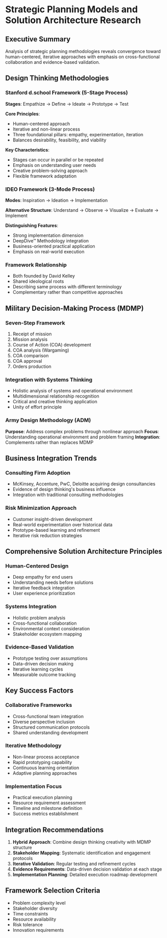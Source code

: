 # Strategic Planning Models and Solution Architecture Research

## Executive Summary

Analysis of strategic planning methodologies reveals convergence toward human-centered, iterative approaches with emphasis on cross-functional collaboration and evidence-based validation.

## Design Thinking Methodologies

### Stanford d.school Framework (5-Stage Process)
**Stages**: Empathize → Define → Ideate → Prototype → Test

**Core Principles**:
- Human-centered approach
- Iterative and non-linear process
- Three foundational pillars: empathy, experimentation, iteration
- Balances desirability, feasibility, and viability

**Key Characteristics**:
- Stages can occur in parallel or be repeated
- Emphasis on understanding user needs
- Creative problem-solving approach
- Flexible framework adaptation

### IDEO Framework (3-Mode Process)
**Modes**: Inspiration → Ideation → Implementation

**Alternative Structure**: Understand → Observe → Visualize → Evaluate → Implement

**Distinguishing Features**:
- Strong implementation dimension
- DeepDive™ Methodology integration
- Business-oriented practical application
- Emphasis on real-world execution

### Framework Relationship
- Both founded by David Kelley
- Shared ideological roots
- Describing same process with different terminology
- Complementary rather than competitive approaches

## Military Decision-Making Process (MDMP)

### Seven-Step Framework
1. Receipt of mission
2. Mission analysis
3. Course of Action (COA) development
4. COA analysis (Wargaming)
5. COA comparison
6. COA approval
7. Orders production

### Integration with Systems Thinking
- Holistic analysis of systems and operational environment
- Multidimensional relationship recognition
- Critical and creative thinking application
- Unity of effort principle

### Army Design Methodology (ADM)
**Purpose**: Address complex problems through nonlinear approach
**Focus**: Understanding operational environment and problem framing
**Integration**: Complements rather than replaces MDMP

## Business Integration Trends

### Consulting Firm Adoption
- McKinsey, Accenture, PwC, Deloitte acquiring design consultancies
- Evidence of design thinking's business influence
- Integration with traditional consulting methodologies

### Risk Minimization Approach
- Customer insight-driven development
- Real-world experimentation over historical data
- Prototype-based learning and refinement
- Iterative risk reduction strategies

## Comprehensive Solution Architecture Principles

### Human-Centered Design
- Deep empathy for end users
- Understanding needs before solutions
- Iterative feedback integration
- User experience prioritization

### Systems Integration
- Holistic problem analysis
- Cross-functional collaboration
- Environmental context consideration
- Stakeholder ecosystem mapping

### Evidence-Based Validation
- Prototype testing over assumptions
- Data-driven decision making
- Iterative learning cycles
- Measurable outcome tracking

## Key Success Factors

### Collaborative Frameworks
- Cross-functional team integration
- Diverse perspective inclusion
- Structured communication protocols
- Shared understanding development

### Iterative Methodology
- Non-linear process acceptance
- Rapid prototyping capability
- Continuous learning orientation
- Adaptive planning approaches

### Implementation Focus
- Practical execution planning
- Resource requirement assessment
- Timeline and milestone definition
- Success metrics establishment

## Integration Recommendations

1. **Hybrid Approach**: Combine design thinking creativity with MDMP structure
2. **Stakeholder Mapping**: Systematic identification and engagement protocols
3. **Iterative Validation**: Regular testing and refinement cycles
4. **Evidence Requirements**: Data-driven decision validation at each stage
5. **Implementation Planning**: Detailed execution roadmap development

## Framework Selection Criteria

- Problem complexity level
- Stakeholder diversity
- Time constraints
- Resource availability
- Risk tolerance
- Innovation requirements